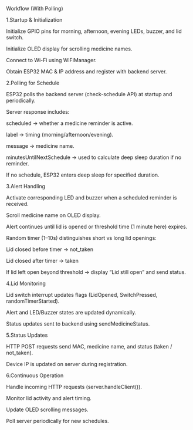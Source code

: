 
Workflow (With Polling)

1.Startup & Initialization

Initialize GPIO pins for morning, afternoon, evening LEDs, buzzer, and lid switch.

Initialize OLED display for scrolling medicine names.

Connect to Wi-Fi using WiFiManager.

Obtain ESP32 MAC & IP address and register with backend server.

2.Polling for Schedule

ESP32 polls the backend server (check-schedule API) at startup and periodically.

Server response includes:

scheduled → whether a medicine reminder is active.

label → timing (morning/afternoon/evening).

message → medicine name.

minutesUntilNextSchedule → used to calculate deep sleep duration if no reminder.

If no schedule, ESP32 enters deep sleep for specified duration.

3.Alert Handling

Activate corresponding LED and buzzer when a scheduled reminder is received.

Scroll medicine name on OLED display.

Alert continues until lid is opened or threshold time (1 minute here) expires.

Random timer (1–10s) distinguishes short vs long lid openings:

Lid closed before timer → not_taken

Lid closed after timer → taken

If lid left open beyond threshold → display “Lid still open” and send status.

4.Lid Monitoring

Lid switch interrupt updates flags (LidOpened, SwitchPressed, randomTimerStarted).

Alert and LED/Buzzer states are updated dynamically.

Status updates sent to backend using sendMedicineStatus.

5.Status Updates

HTTP POST requests send MAC, medicine name, and status (taken / not_taken).

Device IP is updated on server during registration.

6.Continuous Operation

Handle incoming HTTP requests (server.handleClient()).

Monitor lid activity and alert timing.

Update OLED scrolling messages.

Poll server periodically for new schedules.
